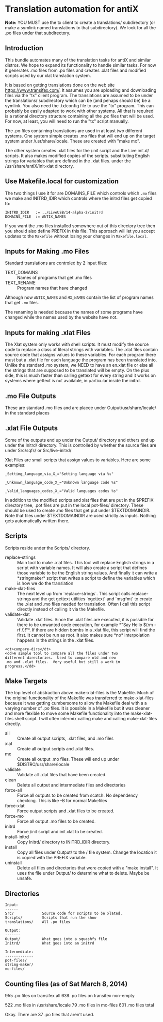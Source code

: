 Translation automation for antiX
================================

**Note:** YOU MUST use the tx client to create a translations/ subdirectory
(or make a symlink named translations to that subdirectory).
We look for all the .po files under that subdirectory.


Introduction
------------
This bundle automates many of the translation tasks for antiX and
similar distros.  We hope to expand its functionality to handle
similar tasks.  For now it generates .mo files from .po files and
creates .xlat files and modified scripts used by our xlat
translation system.

It is based on getting translations done on the web site
https://www.transifex.com/.  It assumes you are uploading and
downloading files via the "tx" client program.  The translations
are assumed to be under the translations/ subdirectory which can
be (and pehaps should be) be a symlink.  You also need the
 .tx/config file to use the "tx" program.  This can probably be
easily adapted to work with other systems.  All that is required
is a rational directory structure containing all the .po files
that will be used.  For now, at least, you will need to run the
"tx" script manually.

The .po files containing translations are used in at least two
different systems.  One system simple creates .mo files that will
end up on the target system under /usr/share/locale.  These are
created with "make mo".

The other system creates .xlat files for the /init script and the
Live init.d/ scripts.  It also makes modified copies of the
scripts. substituting English strings for variables that are
defined in the .xlat files.  under the /usr/share/antiX/init-xlat
directory.

Use Makefile.local for customization
------------------------------------
The two things I use it for are DOMAINS_FILE which controls
which `.mo` files we make and INITRD_IDIR which controls where the
initrd files get copied to:

    INITRD_IDIR   := ../LiveUSB/14-alpha-2/initrd
    DOMAINS_FILE  := ANTIX_NAMES

If you want the .mo files installed somewhere out of this directory tree
then you should also define PREFIX in this file.  This approach will let
you accept updates to the `Makefile` without losing your changes in
`Makefile.local`.


Inputs for Making .mo Files
---------------------------
Standard translations are controled by 2 input files:

<dl>

  <dt>TEXT_DOMAINS</dt>
  <dd>Names of programs that get .mo files</dd>

  <dt>TEXT_RENAME</dt>
  <dd>Program names that have changed</dd>
</dl>

Although now `ANTIX_NAMES` and `MX_NAMES` contain the
list of program names that get `.mo` files.

The renaming is needed because the names of some programs have
changed while the names used by the website have not.  

Inputs for making .xlat Files
-----------------------------

The Xlat system only works with shell scripts.  It must modify
the source code to replace a class of literal strings with
variables.  The .xlat files contain source code that assigns
values to these variables.  For each program there must but a
 .xlat file for each language the program has been translated
into.  Unlike the standard .mo system, we NEED to have an en.xlat
file or else all the strings that are supposed to be translated
will be empty.  On the plus side, this is much faster than
calling gettext for every string and it works on systems where
gettext is not available, in particular inside the initrd.


.mo File Outputs
----------------

These are standard .mo files and are placee under
Output/usr/share/locale/ in the standard places

.xlat File Outputs
------------------

Some of the outputs end up under the Output/ directory and
others end up under the Initrd/ directory.  This is controlled
by whether the source files are under Src/sqfs/ or
Src/live-initrd/

Xlat Files are small scripts that assign values to variables.
Here are some examples:

```=Shell
_Setting_language_via_X_="Setting language via %s"

_Unknown_language_code_X_="Unknown language code %s"

_Valid_languages_codes_X_="Valid languages codes %s"
```

In addition to the modified scripts and xlat files that are put
in the $PREFIX directory tree, .pot files are put in the local
pot-files/ directory.  These should be used to create .mo files
that get put under $TEXTDOMAINDIR.  Note that files under
$TEXTDOMAINDIR are used strictly as inputs.  Nothing gets
automatically written there.


Scripts
-------

Scripts reside under the Scripts/ directory.

<dl>

  <dt>replace-strings</dt>

  <dd>Main tool to make .xlat files.  This tool will replace
  English strings in a script with variable names.  It will also
  create a script that defines those variable to be the English
  string values.  And finally it can write a *stringmaker* script
  that writes a script to define the variables which is how we do
  the translation </dd>

  <dt>make-xlat-files</dt>

  <dd>The next level up from `replace-strings`.  This
  script calls replace-strings and the get gettext utilities
  `xgettext` and `msgfmt` to create the .xlat and .mo files
  needed for translation.  Often I call this script directly
  instead of calling it via the Makefile.</dd>


  <dt>validate-xlat</dt>
  <dd>Validate .xlat files.  Since the .xlat files are executed,
  it is possible for there to be unwanted code execution, for
  example *"Say Hello $(rm -rf /)!"*.  If there are hidden bombs
  in a .xlat file, this script will find the first. It cannot
  be run as root.  It also makes sure *no* interpolation happens
  in the strings in the .xlat files.</dd>

    <dt>compare-dirs</dt>
    <dd>A simple tool to compare all the files under two
    different directories.  Used to compare old and new
    .mo and .xlat files.  Very useful but still a work in
    progress.</dd>

</dl>

Make Targets
-------------

The top level of abstraction above make-xlat-files is the
Makefile.  Much of the original functionality of the Makefile was
transferred to make-xlat-files because it was getting cumbersome
to allow the Makefile deal with a a varying number of .po files.
It is possible in a Makefile but it was cleaner and more flexible
to move some Makefile functionality into the make-xlat-files
shell script.  I will often intermix calling make and calling
make-xlat-files directly.

<dl>

  <dt>all</dt>
  <dd>Create all output scripts,  .xlat files, and .mo
  files</dd>

  <dt>xlat</dt>
    <dd>Create all output scripts and .xlat files.</dd>

  <dt>mo</dt>
  <dd>Create all output .mo files.  These will end up
    under $DISTRO/usr/share/locale</dd>

  <dt>validate</dt>
  <dd>Validate all .xlat files that have been created.</dd>

  <dt>clean</dt>
  <dd> Delete all output and intermediate files and
  directories</dd>

  <dt>force-all<dt>
  <dd>Force all outputs to be created from scatch.  No dependency
  checking.  This is like -B for normal Makefiles</dd>

  <dt>force-xlat</dt>
  <dd>Force output scripts and .xlat files to be created.</dd>

  <dt>force-mo</dt>
  <dd>Force all output .mo files to be created.</dd>

  <dt>initrd</dt>
  <dd>Force /init script and init.xlat to be created.</dd>

  <dt>install-initrd</dt>
  <dd>Copy Initrd/ directory to INITRD_IDIR directory.</dd>

  <dt>install<dt>
  <dd>Copy all files under Output/ to the / file system.  Change
  the location it is copied with the PREFIX variable.  </dd>

  <dt>uninstall</dt>
  <dd>Delete all files and directories that were copied with a
  "make install".  It uses the file under Output/ to determine
  what to delete.  Maybe be unsafe.</dd>

</dl>

Directories
-----------

    Input:
    ------
    Src/             Source code for scripts to be xlated.
    Scripts/         Scripts that run the show
    translations/    All .po files

    Output:
    -------
    Output/          What goes into a squashfs file
    Initrd/          What goes into an initrd

    Intermediate:
    -------------
    pot-files/
    string-maker/
    mo-files/


Counting files (as of Sat March 8, 2014)
----------------------------------------
  955 .po files on transifex all
  638 .po files on transifex non-empty

  522 .mo files in /usr/share/locale
   79 .mo files in mo-files
  601 .mo files total

Okay.  There are 37 .po files that aren't used.
